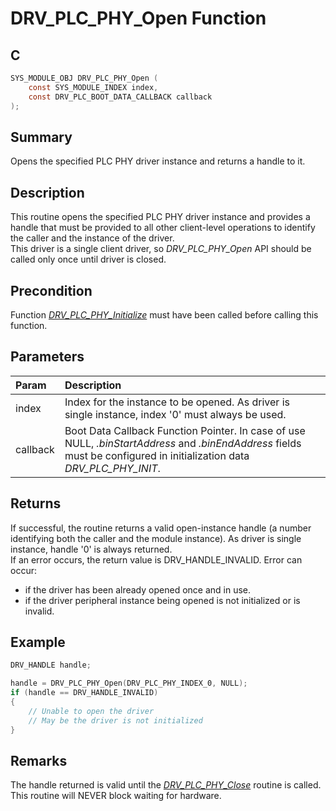 # DRV_PLC_PHY_Open Function

## C

```c
SYS_MODULE_OBJ DRV_PLC_PHY_Open (
    const SYS_MODULE_INDEX index,
    const DRV_PLC_BOOT_DATA_CALLBACK callback
);
```

## Summary

Opens the specified PLC PHY driver instance and returns a handle to it.

## Description

This routine opens the specified PLC PHY driver instance and provides a handle that must be provided to all other client-level operations to identify the caller and the instance of the driver.   
This driver is a single client driver, so *DRV_PLC_PHY_Open* API should be called only once until driver is closed.

## Precondition

Function [*DRV_PLC_PHY_Initialize*](GUID-3FE78AB9-5672-4748-BEEE-ADD364C8774A.html) must have been called before calling this function.

## Parameters

| Param | Description |
|:----- |:----------- |
| index | Index for the instance to be opened. As driver is single instance, index '0' must always be used. |
| callback | Boot Data Callback Function Pointer. In case of use NULL, *.binStartAddress* and *.binEndAddress* fields must be configured in initialization data *DRV_PLC_PHY_INIT*. |

## Returns

If successful, the routine returns a valid open-instance handle (a number identifying both the caller and the module instance).
As driver is single instance, handle '0' is always returned.    
If an error occurs, the return value is DRV_HANDLE_INVALID. Error can occur:
- if the  driver has been already opened once and in use.
- if the driver peripheral instance being opened is not initialized or is invalid.

## Example

```c
DRV_HANDLE handle;

handle = DRV_PLC_PHY_Open(DRV_PLC_PHY_INDEX_0, NULL);
if (handle == DRV_HANDLE_INVALID)
{
    // Unable to open the driver
    // May be the driver is not initialized
}
```

## Remarks

The handle returned is valid until the [*DRV_PLC_PHY_Close*](GUID-CC2FC1BB-40F6-41C6-9676-40E1BA7DB412.html) routine is called.   
This routine will NEVER block waiting for hardware.

